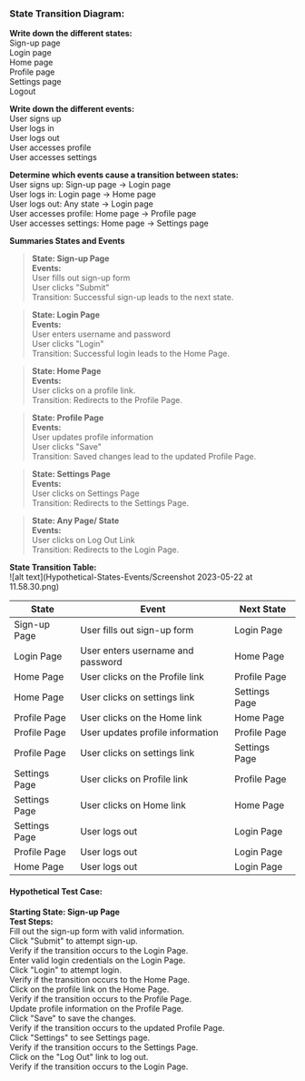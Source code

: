 ### State Transition Diagram:
**Write down the different states:**
<br>Sign-up page
<br>Login page
<br>Home page
<br>Profile page
<br>Settings page
<br>Logout

**Write down the different events:**
<br>User signs up
<br>User logs in
<br>User logs out
<br>User accesses profile
<br>User accesses settings

**Determine which events cause a transition between states:**
<br>User signs up: Sign-up page → Login page
<br>User logs in: Login page → Home page
<br>User logs out: Any state → Login page
<br>User accesses profile: Home page → Profile page
<br>User accesses settings: Home page → Settings page

**Summaries States and Events**

>**State: Sign-up Page**
<br>**Events:**
<br>User fills out sign-up form
<br>User clicks "Submit"
<br>Transition: Successful sign-up leads to the next state.

>**State: Login Page**
<br>**Events:**
<br>User enters username and password
<br>User clicks "Login"
<br>Transition: Successful login leads to the Home Page.

>**State: Home Page**
<br>**Events:**
<br>User clicks on a profile link.
<br>Transition: Redirects to the Profile Page.

>**State: Profile Page**
<br>**Events:**
<br>User updates profile information
<br>User clicks "Save"
<br>Transition: Saved changes lead to the updated Profile Page.

>**State: Settings Page**
<br>**Events:**
<br>User clicks on Settings Page
<br>Transition: Redirects to the Settings Page. 

>**State: Any Page/ State**
<br>**Events:**
<br>User clicks on Log Out Link
<br>Transition: Redirects to the Login Page.

**State Transition Table:**
<br> ![alt text](Hypothetical-States-Events/Screenshot 2023-05-22 at 11.58.30.png)

| State         | Event                             | Next State    |
|---------------|-----------------------------------|---------------|
| Sign-up Page  | User fills out sign-up form       | Login Page    |
| Login Page    | User enters username and password | Home Page     |
| Home Page     | User clicks on the Profile link   | Profile Page  |
| Home Page     | User clicks on settings link      | Settings Page |
| Profile Page  | User clicks on the Home link      | Home Page     |
| Profile Page  | User updates profile information  | Profile Page  |
| Profile Page  | User clicks on settings link      | Settings Page |
| Settings Page | User clicks on Profile link       | Profile Page  |
| Settings Page | User clicks on Home link          | Home Page     |
| Settings Page | User logs out                     | Login Page    |
| Profile Page  | User logs out                     | Login Page    |
| Home Page     | User logs out                     | Login Page    |

#### **Hypothetical Test Case:**
**Starting State: Sign-up Page**
<br>**Test Steps:**
<br>Fill out the sign-up form with valid information.
<br>Click "Submit" to attempt sign-up.
<br>Verify if the transition occurs to the Login Page.
<br>Enter valid login credentials on the Login Page.
<br>Click "Login" to attempt login.
<br>Verify if the transition occurs to the Home Page.
<br>Click on the profile link on the Home Page.
<br>Verify if the transition occurs to the Profile Page.
<br>Update profile information on the Profile Page.
<br>Click "Save" to save the changes.
<br>Verify if the transition occurs to the updated Profile Page.
<br>Click "Settings" to see Settings page.
<br>Verify if the transition occurs to the Settings Page.
<br>Click on the "Log Out" link to log out.
<br>Verify if the transition occurs to the Login Page.
